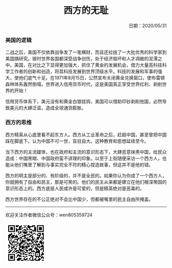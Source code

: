 <h1 style="text-align:center">西方的无耻</h1>
<p align="right">日期：2020/05/31</p>

### 美国的逻辑

二战之后，美国不仅依靠战争发了一笔横财，而且还拉拢了一大批优秀的科学家到美国搞研究。彼时世界各国都深受战争创伤，处于经济毁坏和人才凋敝的泥潭之中。美国，在对比之下显得更加强大，抓住了黄金的发展机会，借力大量高科技科学工作者的创新和创造，将其科技发展到世界顶级水平。科技的发展和军事的强大，使他们底气十足。在1971年8月15日，公然宣布关闭黄金兑换窗口，使布雷顿森林体系轰然倒塌，世界进入信用货币时代，这是美国真正享受世界红利、剥削世界的开始！

信用货币体系下，美元没有和黄金白银挂钩，美国可以借助印钞剥削他国，必然导致美元的大肆泛滥，造成全球通货膨胀。

### 西方的思维

西方精英从心底里看不起东方人。西方从工业革命之后，赶超中国，甚至曾把中国踩在脚底下。认为中国不可一世，盲目自大。这种教育和思想延续至今。

当下西方的主流媒体，也在政府和主流的意识形态下，大肆恶意抹黑中国，给民众造成：中国黑暗、中国政府蛮不讲理的印象。以至于上街随便采访一个西方人，也能从他们嘴里了解到与事实完全不符的精心捏造故事，但这并不是他的错。

西方的明主是部分的、有阶级的，并不是全民的。如果你认为你成了一个西方人，你就拥有了自由和民主，那是可笑的。他们的民主从来都是建立在他们根深蒂固的意识形态上的。西方底层人民或许是可爱的，但是精英绝对是恶毒的。

西方世界存在的不公正绝对不会比中国少，但都被嘴里的民主自由所掩盖。



***
欢迎关注作者微信公众号：wen805359724

![](./blog/Public-number.bmp)
